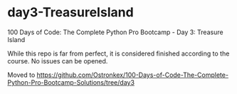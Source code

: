 # day3-TreasureIsland
100 Days of Code: The Complete Python Pro Bootcamp - Day 3: Treasure Island

While this repo is far from perfect, it is considered finished according to the course. No issues can be opened.

Moved to https://github.com/Ostronkex/100-Days-of-Code-The-Complete-Python-Pro-Bootcamp-Solutions/tree/day3
